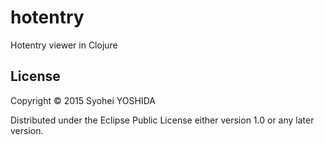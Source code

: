 # hotentry

Hotentry viewer in Clojure

## License

Copyright © 2015 Syohei YOSHIDA

Distributed under the Eclipse Public License either version 1.0 or any later version.
